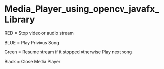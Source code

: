 # Media_Player_using_opencv_javafx_Library



RED = Stop video or audio stream

BLUE = Play Privious Song

Green = Resume stream if it stopped otherwise Play next song

Black = Close Media Player
